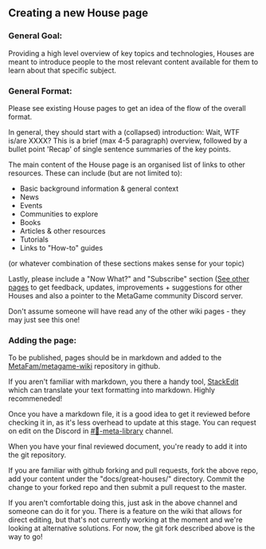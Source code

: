## Creating a new House page


### General Goal: 

Providing a high level overview of key topics and technologies, Houses are meant to introduce people to the most relevant content available for them to learn about that specific subject.


### General Format:

Please see existing House pages to get an idea of the flow of the overall format.

In general, they should start with a (collapsed) introduction: Wait, WTF is/are XXXX? This is a brief (max 4-5 paragraph) overview, followed by a bullet point 'Recap' of single sentence summaries of the key points.

The main content of the House page is an organised list of links to other resources. These can include (but are not limited to):

- Basic background information & general context
- News
- Events
- Communities to explore
- Books
- Articles & other resources
- Tutorials
- Links to "How-to" guides

(or whatever combination of these sections makes sense for your topic)

Lastly, please include a "Now What?" and "Subscribe" section ([See other pages](https://wiki.metagame.wtf/docs/great-houses/house-of-daos#now-what) to get feedback, updates, improvements + suggestions for other Houses and also a pointer to the MetaGame community Discord server.

Don't assume someone will have read any of the other wiki pages - they may just see this one!


### Adding the page:

To be published, pages should be in markdown and added to the [MetaFam/metagame-wiki](https://github.com/MetaFam/metagame-wiki) repository in github.

If you aren't familiar with markdown, you there a handy tool, [StackEdit](https://stackedit.io/) which can translate your text formatting into markdown.  Highly recommeneded!

Once you have a markdown file, it is a good idea to get it reviewed before checking it in, as it's less overhead to update at this stage.  You can request on edit on the Discord in [#🧠-meta-library](https://discord.gg/cfWHjJ3yXp) channel.

When you have your final reviewed document, you're ready to add it into the git repository.

If you are familiar with github forking and pull requests, fork the above repo, add your content under the "docs/great-houses/" directory.  Commit the change to your forked repo and then submit a pull request to the master.

If you aren't comfortable doing this, just ask in the above channel and someone can do it for you.  There is a feature on the wiki that allows for direct editing, but that's not currently working at the moment and we're looking at alternative solutions.  For now, the git fork described above is the way to go!
